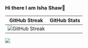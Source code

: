 ### Hi there I am Isha Shaw👋

<!--
**Isha307/Isha307** is a ✨ _special_ ✨ repository because its `README.md` (this file) appears on your GitHub profile.

Here are some ideas to get you started:

- 🔭 I’m currently working on ...
- 🌱 I’m currently learning ...
- 👯 I’m looking to collaborate on ...
- 🤔 I’m looking for help with ...
- 💬 Ask me about ...
- 📫 How to reach me: ...
- 😄 Pronouns: ...
- ⚡ Fun fact: ...
-->
| GitHub Streak | GitHub Stats|
| ----|-----|
| ![GitHub Streak](https://github-readme-streak-stats.herokuapp.com/?user=Isha307&theme=tokyonight) | 


<img align="center" src="https://github-readme-stats.vercel.app/api/?username=Isha307&show_icons=true&theme=graywhite" />

